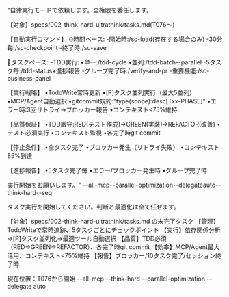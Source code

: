 "自律実行モードで依頼します。全権限を委任します。

【対象】specs/002-think-hard-ultrathink/tasks.md(T076〜)

【自動実行コマンド】
⏱時間ベース:
-開始時:/sc-load(存在する場合のみ)
-30分毎:/sc-checkpoint
-終了時:/sc-save

🔄タスクベース:
-TDD実行:
•単一:/tdd-cycle<task-id>
•並列:/tdd-batch<task-ids>--parallel
-5タスク毎:/tdd-status+進捗報告
-グループ完了時:/verify-and-pr
-重要機能:/sc-business-panel

【実行戦略】
•TodoWrite常時更新
•[P]タスク並列実行（最大5並列）
•MCP/Agent自動選択
•gitcommit規約:"type(scope):desc[Txx-PHASE]"
•エラー時:3回リトライ→ブロッカー報告
•コンテキスト<75%維持

【品質保証】
•TDD厳守:RED(テスト作成)→GREEN(実装)→REFACTOR(改善)
•テスト必須実行
•コンテキスト監視
•各完了時git commit

【停止条件】
•全タスク完了
•ブロッカー発生（リトライ失敗）
•コンテキスト　85%到達

【進捗報告】
•5タスク完了毎
•エラー/ブロッカー発生時
•グループ完了時

実行開始をお願いします。"
--all-mcp--parallel-optimization--delegateauto--think-hard--seq




タスク実行を開始してください。判断と最適化は全て任せます。

 【対象】specs/002-think-hard-ultrathink/tasks.md の未完了タスク
 【管理】TodoWriteで常時追跡、5タスクごとにチェックポイント
 【実行】依存関係分析→[P]タスク並列化→最適ツール自動選択
 【品質】TDD必須（RED→GREEN→REFACTOR）、各完了時git commit
 【効率】MCP/Agent最大活用、コンテキスト<75%維持
 【報告】ブロッカー/10タスク完了/セッション終了時

 現在位置：T076から開始
 --all-mcp --think-hard --parallel-optimization --delegate auto